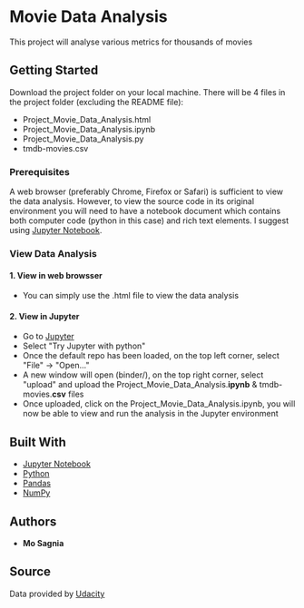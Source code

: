# Movie Data Analysis
This project will analyse various metrics for thousands of movies

## Getting Started
Download the project folder on your local machine. There will be 4 files in the project folder (excluding the README file):
- Project_Movie_Data_Analysis.html
- Project_Movie_Data_Analysis.ipynb
- Project_Movie_Data_Analysis.py
- tmdb-movies.csv

### Prerequisites
A web browser (preferably Chrome, Firefox or Safari) is sufficient to view the data analysis. However, to view the source code in its original environment you will need to have a notebook document which contains both computer code (python in this case) and rich text elements. I suggest using [Jupyter Notebook](https://jupyter.org/).

### View Data Analysis
#### 1. View in web browsser
 - You can simply use the .html file to view the data analysis 
#### 2. View in Jupyter
 - Go to [Jupyter](https://jupyter.org/try)
 - Select "Try Jupyter with python"
 - Once the default repo has been loaded, on the top left corner, select "File" -> "Open..."
 - A new window will open (binder/), on the top right corner, select "upload" and upload the Project_Movie_Data_Analysis.**ipynb** & tmdb-movies.**csv** files
 - Once uploaded, click on the Project_Movie_Data_Analysis.ipynb, you will now be able to view and run the analysis in the Jupyter environment
 
## Built With
- [Jupyter Notebook](https://jupyter.org/)
- [Python](https://www.python.org/)
- [Pandas](https://pandas.pydata.org/)
- [NumPy](http://www.numpy.org/)
## Authors
* **Mo Sagnia**

## Source
Data provided by [Udacity](https://www.udacity.com/)
